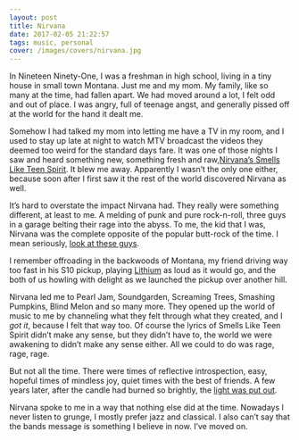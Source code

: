 ```yaml
---
layout: post
title: Nirvana
date: 2017-02-05 21:22:57
tags: music, personal
cover: /images/covers/nirvana.jpg
---
```


In Nineteen Ninety-One, I was a freshman in high school, living in a tiny house in small town Montana. Just me and my mom. My family, like so many at the time, had fallen apart. We had moved around a lot, I felt odd and out of place. I was angry, full of teenage angst, and generally pissed off at the world for the hand it dealt me. 

Somehow I had talked my mom into letting me have a TV in my room, and I used to stay up late at night to watch MTV broadcast the videos they deemed too weird for the standard days fare. It was one of those nights I saw and heard something new, something fresh and raw,[Nirvana’s Smells Like Teen Spirit][1]. It blew me away. Apparently I wasn’t the only one either, because soon after I first saw it the rest of the world discovered Nirvana as well. 

It’s hard to overstate the impact Nirvana had. They really were something different, at least to me. A melding of punk and pure rock-n-roll, three guys in a garage belting their rage into the abyss. To me, the kid that I was, Nirvana was the complete opposite of the popular butt-rock of the time. I mean seriously, [look at these guys][2]. 

I remember offroading in the backwoods of Montana, my friend driving way too fast in his S10 pickup, playing [Lithium][3] as loud as it would go, and the both of us howling with delight as we launched the pickup over another hill. 

Nirvana led me to Pearl Jam, Soundgarden, Screaming Trees, Smashing Pumpkins, Blind Melon and so many more. They opened up the world of music to me by channeling what they felt through what they created, and I *got it*, because I felt that way too. Of course the lyrics of Smells Like Teen Spirit didn’t make any sense, but they didn’t have to, the world we were awakening to didn’t make any sense either. All we could to do was rage, rage, rage. 

But not all the time. There were times of reflective introspection, easy, hopeful times of mindless joy, quiet times with the best of friends. A few years later, after the candle had burned so brightly, the [light was put out][4].

Nirvana spoke to me in a way that nothing else did at the time. Nowadays I never listen to grunge, I mostly prefer jazz and classical. I also can’t say that the bands message is something I believe in now. I’ve moved on. 

[1]:	https://www.youtube.com/watch?v=hTWKbfoikeg
[2]:	https://en.wikipedia.org/wiki/Look_What_the_Cat_Dragged_In#/media/File:Poison-Look-What-the-Cat-Dragged-In.jpg
[3]:	https://www.youtube.com/watch?v=pkcJEvMcnEg
[4]:	https://en.wikipedia.org/wiki/Kurt_Cobain#Death
